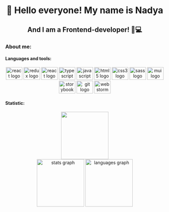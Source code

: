 <div id='header' align='center'>
  <h1>👋 Hello everyone! My name is Nadya</h1>
  <h2>And I am a Frontend-developer! 👩💻</h2>
</div>
<h3 align="left">About me:</h3>

<h4 align="left">Languages and tools:</h4>
<div align="center">
  <img src="https://cdn.jsdelivr.net/gh/devicons/devicon/icons/react/react-original.svg" height="40" width="52" alt="react logo"  />
  <img src="https://cdn.jsdelivr.net/gh/devicons/devicon/icons/redux/redux-original.svg" height="40" width="52" alt="redux logo"  />
  <img src="https://cdn.jsdelivr.net/gh/devicons/devicon/icons/vuejs/vuejs-original.svg" height="40" width="52" alt="react logo"  />
  <img src="https://cdn.jsdelivr.net/gh/devicons/devicon/icons/typescript/typescript-original.svg" height="40" width="52" alt="typescript logo"  />
  <img src="https://cdn.jsdelivr.net/gh/devicons/devicon/icons/javascript/javascript-original.svg" height="40" width="52" alt="javascript logo"  />
  <img src="https://cdn.jsdelivr.net/gh/devicons/devicon/icons/html5/html5-original.svg" height="40" width="52" alt="html5 logo"  />
  <img src="https://cdn.jsdelivr.net/gh/devicons/devicon/icons/css3/css3-original.svg" height="40" width="52" alt="css3 logo"  />
  <img src="https://cdn.jsdelivr.net/gh/devicons/devicon/icons/sass/sass-original.svg" height="40" width="52" alt="sass logo"  />
  <img src="https://cdn.jsdelivr.net/gh/devicons/devicon/icons/materialui/materialui-original.svg" height="40" width="52" alt="mui logo"  />
  <img src="https://cdn.jsdelivr.net/gh/devicons/devicon/icons/storybook/storybook-original.svg" height="40" width="52" alt="storybook logo"  />
  <img src="https://cdn.jsdelivr.net/gh/devicons/devicon/icons/git/git-original.svg" height="40" width="52" alt="git logo"  />
  <img src="https://cdn.jsdelivr.net/gh/devicons/devicon/icons/webstorm/webstorm-plain.svg" height="40" width="52" alt="webstorm logo"  
  <img src="https://cdn.jsdelivr.net/gh/devicons/devicon/icons/figma/figma-original.svg" height="40" width="52" alt="webstorm logo"  
  />

</div>
<h4 align="left">Statistic:</h4>
<div align="center">
	<img src="https://github-profile-summary-cards.vercel.app/api/cards/profile-details?username=Nadyushka&theme=aura" height="150"   />
	</br>
  <img src="http://github-profile-summary-cards.vercel.app/api/cards/stats?username=Nadyushka&theme=aura" height="150" alt="stats graph"  />
  <img src="http://github-profile-summary-cards.vercel.app/api/cards/repos-per-language?username=Nadyushka&theme=aura" height="150" alt="languages graph"  />
</div>


<!--

<div >
<h4 align="left"> How to reach me:</h4>
<div align="center">
<a href=''>
<img src='https://img.shields.io/badge/linkedIn-blue?style=for-the-badge&logo=linkedin&logoColor=white' />
</a>
<a href=''>
<img src='https://img.shields.io/badge/Telegram-blue?style=for-the-badge&logo=telegram&logoColor=white' />
</a>
<a href=">
<img src='https://img.shields.io/badge/gmail-blue?style=for-the-badge&logo=gmail&logoColor=white' />
</a>
</div>

**Nadyushka/Nadyushka** is a ✨ _special_ ✨ repository because its `README.md` (this file) appears on your GitHub profile.

Here are some ideas to get you started:

- 🔭 I’m currently working on ...
- 🌱 I’m currently learning ...
- 👯 I’m looking to collaborate on ...
- 🤔 I’m looking for help with ...
- 💬 Ask me about ...
- 📫 How to reach me: ...
- 😄 Pronouns: ...
- ⚡ Fun fact: ...
-->
 